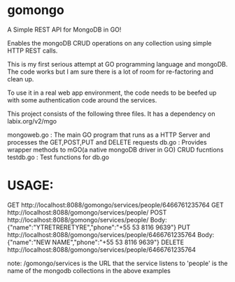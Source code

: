 gomongo
=======

A Simple REST API for MongoDB in GO!

Enables the mongoDB CRUD operations on any collection using simple HTTP REST calls. 

This is my first serious attempt at GO programming language and mongoDB. The code works but I am sure there is a lot of room for re-factoring and clean up. 

To use it in a real web app environment, the code needs to be beefed up with some authentication code around the services.

This project consists of the following three files. It has a dependency on labix.org/v2/mgo

mongoweb.go :  The main GO program that runs as a HTTP Server and processes the GET,POST,PUT and DELETE requests
db.go       :  Provides wrapper methods to mGO(a native mongoDB driver in GO) CRUD fucntions
testdb.go   :  Test functions for db.go

USAGE:
======
GET http://localhost:8088/gomongo/services/people/6466761235764
GET http://localhost:8088/gomongo/services/people/
POST http://localhost:8088/gomongo/services/people/
	Body: {"name":"YTRETRERETYRE","phone":"+55 53 8116 9639"}
PUT http://localhost:8088/gomongo/services/people/6466761235764
	Body: {"name":"NEW NAME","phone":"+55 53 8116 9639"}
DELETE http://localhost:8088/gomongo/services/people/6466761235764

note: 
	/gomongo/services is the URL that the service listens to 
	'people' is the name of the mongodb collections in the above examples
	